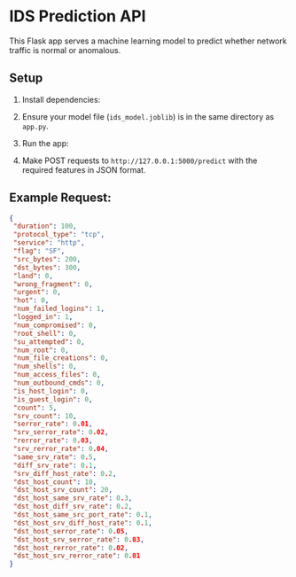 # IDS Prediction API

This Flask app serves a machine learning model to predict whether network traffic is normal or anomalous.

## Setup

1. Install dependencies:

2. Ensure your model file (`ids_model.joblib`) is in the same directory as `app.py`.

3. Run the app:

4. Make POST requests to `http://127.0.0.1:5000/predict` with the required features in JSON format.

## Example Request:

```json
{
 "duration": 100,
 "protocol_type": "tcp",
 "service": "http",
 "flag": "SF",
 "src_bytes": 200,
 "dst_bytes": 300,
 "land": 0,
 "wrong_fragment": 0,
 "urgent": 0,
 "hot": 0,
 "num_failed_logins": 1,
 "logged_in": 1,
 "num_compromised": 0,
 "root_shell": 0,
 "su_attempted": 0,
 "num_root": 0,
 "num_file_creations": 0,
 "num_shells": 0,
 "num_access_files": 0,
 "num_outbound_cmds": 0,
 "is_host_login": 0,
 "is_guest_login": 0,
 "count": 5,
 "srv_count": 10,
 "serror_rate": 0.01,
 "srv_serror_rate": 0.02,
 "rerror_rate": 0.03,
 "srv_rerror_rate": 0.04,
 "same_srv_rate": 0.5,
 "diff_srv_rate": 0.1,
 "srv_diff_host_rate": 0.2,
 "dst_host_count": 10,
 "dst_host_srv_count": 20,
 "dst_host_same_srv_rate": 0.3,
 "dst_host_diff_srv_rate": 0.2,
 "dst_host_same_src_port_rate": 0.1,
 "dst_host_srv_diff_host_rate": 0.1,
 "dst_host_serror_rate": 0.05,
 "dst_host_srv_serror_rate": 0.03,
 "dst_host_rerror_rate": 0.02,
 "dst_host_srv_rerror_rate": 0.01
}
